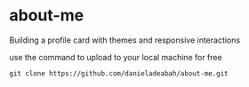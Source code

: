 # about-me
Building a profile card with themes and responsive interactions

<p>use the command to upload to your local machine for free</p>
<code>git clone https://github.com/danieladeabah/about-me.git</code>
